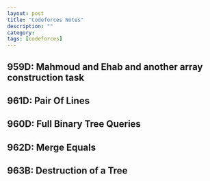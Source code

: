 ```yaml
---
layout: post
title: "Codeforces Notes" 
description: ""
category: 
tags: [codeforces]
---
```



959D: Mahmoud and Ehab and another array construction task
------------

961D: Pair Of Lines
------------

960D: Full Binary Tree Queries
------------

962D: Merge Equals
------------

963B: Destruction of a Tree
---------


